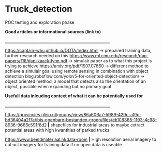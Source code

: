 # Truck_detection
POC testing and exploration phase


**Good articles or informational sources (link to)**

**____________________________________________________**

https://captain-whu.github.io/DOTA/index.html -> prepaired training data, further research needed on this
https://www.ml.cmu.edu/research/dap-papers/f18/dap-kaack-lynn.pdf -> simulair paper as to what this project is trying to achieve
https://arxiv.org/pdf/1907.07660 -> different method to achieve a simulair goal using remote sensing in combination with object detection
blog.roboflow.com/yolov5-for-oriented-object-detection/ -> object oriented method, a model that detects also the orientation of an object, possible when expanding but no primary goal







**Usefull data inlcuding context of what it can be potentially used for**

**____________________________________________________**

https://provincies.pleio.nl/groups/view/86a606a7-5989-429c-af9c-bd36404a2f7a/ibis-openbare-bestanden-groep/files/eb108365-1193-4c98-8936-9666c591f8d2
  **|** shapefiles for industrial areas to maybe extract potential areas with high kwantities of parked trucks

https://www.beeldmateriaal.nl/data-room
  **|** High resolution aerial imagery to cut out imagery for training data if no open data is useable


